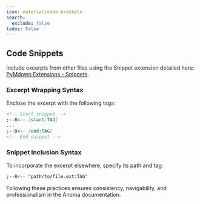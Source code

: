 ```yaml
---
icon: material/code-brackets
search:
  exclude: false
todos: False
---
```


## Code Snippets

Include excerpts from other files using the Snippet extension detailed here:
[PyMdown Extensions -
Snippets](https://facelessuser.GitHub.io/pymdown-extensions/extensions/snippets/).

### Excerpt Wrapping Syntax

Enclose the excerpt with the following tags:

```markdown
<!-- Start snippet -->
;--8<-- [start:TAG]
...
;--8<-- [end:TAG]
<!-- End snippet -->
```

### Snippet Inclusion Syntax

To incorporate the excerpt elsewhere, specify its path and tag:

```markdown
;--8<-- "path/to/file.ext:TAG"
```

Following these practices ensures consistency, navigability, and professionalism
in the Anoma documentation.

